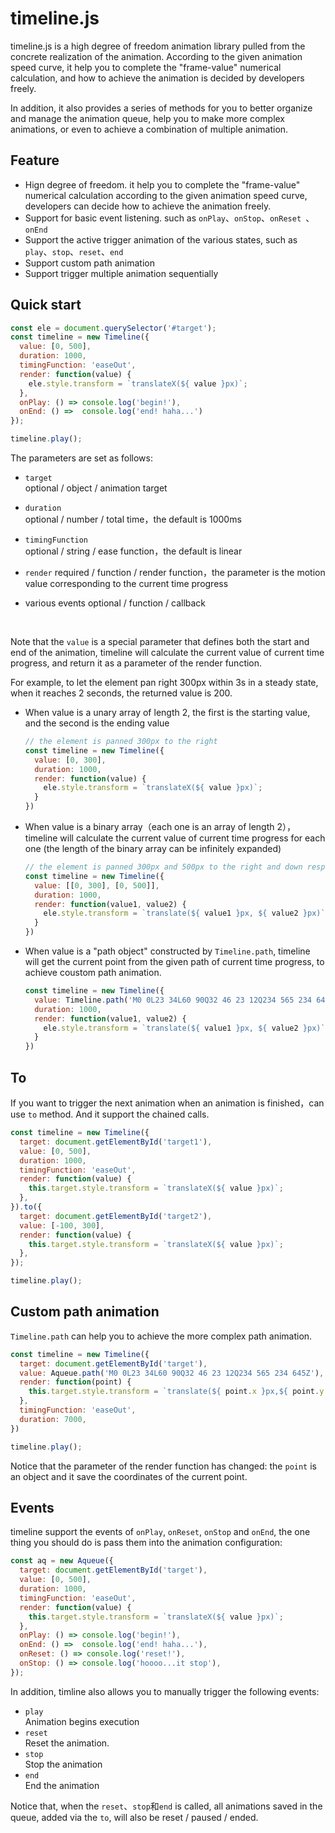 # timeline.js

timeline.js is a high degree of freedom animation library pulled from the concrete realization of the animation. According to the given animation speed curve, it help you to complete the "frame-value" numerical calculation, and how to achieve the animation is decided by developers freely. 

In addition, it also provides a series of methods for you to better organize and manage the animation queue, help you to make more complex animations, or even to achieve a combination of multiple animation.



## Feature

* Hign degree of freedom. it help you to complete the "frame-value" numerical calculation according to the given animation speed curve, developers can decide how to achieve the animation freely. 
* Support for basic event listening. such as ```onPlay```、```onStop```、```onReset ```、```onEnd```
* Support the active trigger animation of the various states, such as ```play```、```stop```、```reset```、```end```
* Support custom path animation
* Support trigger multiple animation sequentially




## Quick start

```javascript
const ele = document.querySelector('#target');
const timeline = new Timeline({
  value: [0, 500], 
  duration: 1000,
  timingFunction: 'easeOut', 
  render: function(value) {
    ele.style.transform = `translateX(${ value }px)`;
  }, 
  onPlay: () => console.log('begin!'),
  onEnd: () =>  console.log('end! haha...')
});

timeline.play();
```

The parameters are set as follows:

* ```target```  
  optional / object / animation target

* ```duration```  
  optional / number / total time，the default is 1000ms

* ```timingFunction```  
  optional / string / ease function，the default is linear

* ```render```
  required / function / render function，the parameter is the motion value corresponding to the current time progress

* various events
  optional / function / callback

  ​


Note that the ```value``` is a special parameter that defines both the start and end of the animation, timeline will calculate the current value of current time progress, and return it as a parameter of the render function.

For example, to let the element pan right 300px within 3s in a steady state, when it reaches 2 seconds, the returned value is 200.

* When value is a unary array of length 2, the first is the starting value, and the second is the ending value

  ```javascript
  // the element is panned 300px to the right
  const timeline = new Timeline({
    value: [0, 300],
    duration: 1000,
    render: function(value) {
      ele.style.transform = `translateX(${ value }px)`;
    }
  })
  ```

* When value is a binary array（each one is an array of length 2），timeline will calculate the current value of current time progress for each one (the length of the binary array can be infinitely expanded)

  ```Javascript
  // the element is panned 300px and 500px to the right and down respectively.
  const timeline = new Timeline({
    value: [[0, 300], [0, 500]],
    duration: 1000,
    render: function(value1, value2) {
      ele.style.transform = `translate(${ value1 }px, ${ value2 }px)`;
    }
  })
  ```

* When value is a "path object" constructed by ```Timeline.path```, timeline will get the current point from the given path of current time progress, to achieve coustom path animation.

  ```javascript
  const timeline = new Timeline({
    value: Timeline.path('M0 0L23 34L60 90Q32 46 23 12Q234 565 234 645Z'),
    duration: 1000,
    render: function(value1, value2) {
      ele.style.transform = `translate(${ value1 }px, ${ value2 }px)`;
    }
  })
  ```



## To

If you want to trigger the next animation when an animation is finished，can use ```to``` method. And it support the chained calls.

```javascript
const timeline = new Timeline({
  target: document.getElementById('target1'), 
  value: [0, 500], 
  duration: 1000, 
  timingFunction: 'easeOut',
  render: function(value) {
    this.target.style.transform = `translateX(${ value }px)`;
  }, 
}).to({
  target: document.getElementById('target2'),
  value: [-100, 300],
  render: function(value) {
    this.target.style.transform = `translateX(${ value }px)`;
  },
});

timeline.play();
```



## Custom path animation

```Timeline.path``` can help you to achieve the more complex path animation.

```javascript
const timeline = new Timeline({
  target: document.getElementById('target'),
  value: Aqueue.path('M0 0L23 34L60 90Q32 46 23 12Q234 565 234 645Z'),
  render: function(point) {
    this.target.style.transform = `translate(${ point.x }px,${ point.y }px)`
  },
  timingFunction: 'easeOut',
  duration: 7000,
})

timeline.play();
```

Notice that the parameter of the render function has changed: the ```point``` is an object and it save the coordinates of the current point.




## Events

timeline support the events of ```onPlay```, ```onReset```, ```onStop``` and ```onEnd```, the one thing you should do is pass them into the animation configuration:

```javascript
const aq = new Aqueue({
  target: document.getElementById('target'), 
  value: [0, 500], 
  duration: 1000,
  timingFunction: 'easeOut', 
  render: function(value) {
    this.target.style.transform = `translateX(${ value }px)`;
  }, 
  onPlay: () => console.log('begin!'),
  onEnd: () =>  console.log('end! haha...'),
  onReset: () => console.log('reset!'),
  onStop: () => console.log('hoooo...it stop'),
});
```

In addition, timline also allows you to manually trigger the following events:

- ```play```         
  Animation begins execution
- ```reset```        
  Reset the animation.
- ```stop```          
  Stop the animation
- ```end```           
  End the animation           

Notice that, when the ```reset```、```stop```和```end``` is called, all animations saved in the queue, added via the ```to```, will also be reset / paused / ended.   